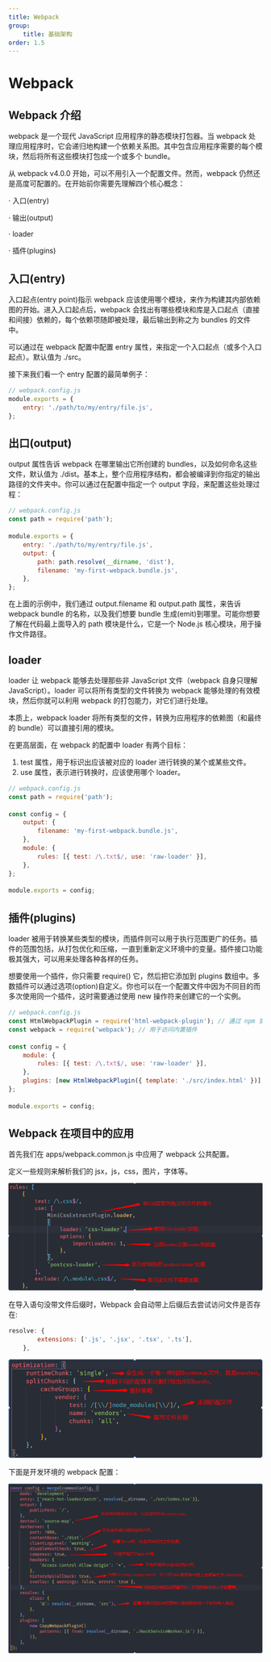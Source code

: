 ```yaml
---
title: Webpack
group:
    title: 基础架构
order: 1.5
---
```


# Webpack

## Webpack 介绍

webpack 是一个现代 JavaScript 应用程序的静态模块打包器。当 webpack 处理应用程序时，它会递归地构建一个依赖关系图。其中包含应用程序需要的每个模块，然后将所有这些模块打包成一个或多个 bundle。

从 webpack v4.0.0 开始，可以不用引入一个配置文件。然而，webpack 仍然还是高度可配置的。在开始前你需要先理解四个核心概念：

· 入口(entry)

· 输出(output)

· loader

· 插件(plugins)

## 入口(entry)

入口起点(entry point)指示 webpack 应该使用哪个模块，来作为构建其内部依赖图的开始。进入入口起点后，webpack 会找出有哪些模块和库是入口起点（直接和间接）依赖的，每个依赖项随即被处理，最后输出到称之为 bundles 的文件中。

可以通过在 webpack 配置中配置 entry 属性，来指定一个入口起点（或多个入口起点）。默认值为 ./src。

接下来我们看一个 entry 配置的最简单例子：

```js
// webpack.config.js
module.exports = {
	entry: './path/to/my/entry/file.js',
};
```

## 出口(output)

output 属性告诉 webpack 在哪里输出它所创建的 bundles，以及如何命名这些文件，默认值为 ./dist。基本上，整个应用程序结构，都会被编译到你指定的输出路径的文件夹中。你可以通过在配置中指定一个 output 字段，来配置这些处理过程：

```js
// webpack.config.js
const path = require('path');

module.exports = {
	entry: './path/to/my/entry/file.js',
	output: {
		path: path.resolve(__dirname, 'dist'),
		filename: 'my-first-webpack.bundle.js',
	},
};
```

在上面的示例中，我们通过 output.filename 和 output.path 属性，来告诉 webpack bundle 的名称，以及我们想要 bundle 生成(emit)到哪里。可能你想要了解在代码最上面导入的 path 模块是什么，它是一个 Node.js 核心模块，用于操作文件路径。

## loader

loader 让 webpack 能够去处理那些非 JavaScript 文件（webpack 自身只理解 JavaScript）。loader 可以将所有类型的文件转换为 webpack 能够处理的有效模块，然后你就可以利用 webpack 的打包能力，对它们进行处理。

本质上，webpack loader 将所有类型的文件，转换为应用程序的依赖图（和最终的 bundle）可以直接引用的模块。

在更高层面，在 webpack 的配置中 loader 有两个目标：

1.  test 属性，用于标识出应该被对应的 loader 进行转换的某个或某些文件。
2.  use 属性，表示进行转换时，应该使用哪个 loader。

```js
// webpack.config.js
const path = require('path');

const config = {
	output: {
		filename: 'my-first-webpack.bundle.js',
	},
	module: {
		rules: [{ test: /\.txt$/, use: 'raw-loader' }],
	},
};

module.exports = config;
```

## 插件(plugins)

loader 被用于转换某些类型的模块，而插件则可以用于执行范围更广的任务。插件的范围包括，从打包优化和压缩，一直到重新定义环境中的变量。插件接口功能极其强大，可以用来处理各种各样的任务。

想要使用一个插件，你只需要 require() 它，然后把它添加到 plugins 数组中。多数插件可以通过选项(option)自定义。你也可以在一个配置文件中因为不同目的而多次使用同一个插件，这时需要通过使用 new 操作符来创建它的一个实例。

```js
// webpack.config.js
const HtmlWebpackPlugin = require('html-webpack-plugin'); // 通过 npm 安装
const webpack = require('webpack'); // 用于访问内置插件

const config = {
	module: {
		rules: [{ test: /\.txt$/, use: 'raw-loader' }],
	},
	plugins: [new HtmlWebpackPlugin({ template: './src/index.html' })],
};

module.exports = config;
```

## Webpack 在项目中的应用

首先我们在 apps/webpack.common.js 中应用了 webpack 公共配置。

定义一些规则来解析我们的 jsx，js，css，图片，字体等。

![GitFlow](./ruler.png)

在导入语句没带文件后缀时，Webpack 会自动带上后缀后去尝试访问文件是否存在:

```js
resolve: {
		extensions: ['.js', '.jsx', '.tsx', '.ts'],
    },
```

![GitFlow](./optimization.png)

下面是开发环境的 webpack 配置：

![GitFlow](./devcof.png)
